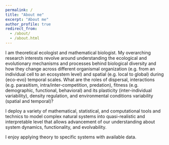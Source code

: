 ```yaml
---
permalink: /
title: "About me"
excerpt: "About me"
author_profile: true
redirect_from:
  - /about/
  - /about.html
---
```




I am theoretical ecologist and mathematical biologist. My overarching research interests revolve around understanding the ecological and evolutionary mechanisms and processes behind biological diversity and how they change across different organismal organization (e.g. from an individual cell to an ecosystem level) and spatial (e.g. local to global) during {eco-evo} temporal scales. What are the roles of dispersal, interactions (e.g. parasitism, intra/inter-competition, predation), fitness (e.g. demographic, functional, behavioral) and its plasticity (inter-individual variability), density regulation, and environmental conditions variability (spatial and temporal)? 

I deploy a variety of mathematical, statistical, and computational tools and technics to model complex natural systems into quasi-realistic and interpretable level that allows advancement of our understanding about system dynamics, functionality, and evolvability.

I enjoy applying theory  to specific systems with available data.




